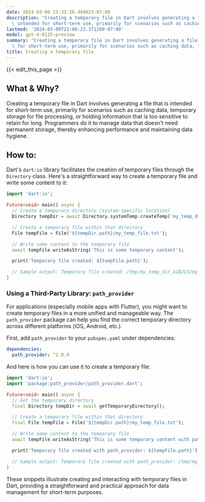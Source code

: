 ```yaml
---
date: 2024-03-08 21:33:28.494623-07:00
description: "Creating a temporary file in Dart involves generating a file that is\
  \ intended for short-term use, primarily for scenarios such as caching data, temporary\u2026"
lastmod: '2024-03-09T21:06:23.371200-07:00'
model: gpt-4-0125-preview
summary: "Creating a temporary file in Dart involves generating a file that is intended\
  \ for short-term use, primarily for scenarios such as caching data, temporary\u2026"
title: Creating a temporary file
---
```


{{< edit_this_page >}}

## What & Why?
Creating a temporary file in Dart involves generating a file that is intended for short-term use, primarily for scenarios such as caching data, temporary storage for file processing, or holding information that is too sensitive to retain for long. Programmers do it to manage data that doesn't need permanent storage, thereby enhancing performance and maintaining data hygiene.

## How to:
Dart's `dart:io` library facilitates the creation of temporary files through the `Directory` class. Here's a straightforward way to create a temporary file and write some content to it:

```dart
import 'dart:io';

Future<void> main() async {
  // Create a temporary directory (system-specific location)
  Directory tempDir = await Directory.systemTemp.createTemp('my_temp_dir_');

  // Create a temporary file within that directory
  File tempFile = File('${tempDir.path}/my_temp_file.txt');

  // Write some content to the temporary file
  await tempFile.writeAsString('This is some temporary content');

  print('Temporary file created: ${tempFile.path}');

  // Sample output: Temporary file created: /tmp/my_temp_dir_A1B2C3/my_temp_file.txt
}
```

### Using a Third-Party Library: `path_provider`

For applications (especially mobile apps with Flutter), you might want to create temporary files in a more unified and manageable way. The `path_provider` package can help you find the correct temporary directory across different platforms (iOS, Android, etc.).

First, add `path_provider` to your `pubspec.yaml` under dependencies:

```yaml
dependencies:
  path_provider: ^2.0.9
```

And here is how you can use it to create a temporary file:

```dart
import 'dart:io';
import 'package:path_provider/path_provider.dart';

Future<void> main() async {
  // Get the temporary directory
  final Directory tempDir = await getTemporaryDirectory();

  // Create a temporary file within that directory
  final File tempFile = File('${tempDir.path}/my_temp_file.txt');

  // Write some content to the temporary file
  await tempFile.writeAsString('This is some temporary content with path_provider');

  print('Temporary file created with path_provider: ${tempFile.path}');

  // Sample output: Temporary file created with path_provider: /tmp/my_temp_file.txt (path may vary by platform)
}
```

These snippets illustrate creating and interacting with temporary files in Dart, providing a straightforward and practical approach for data management for short-term purposes.
